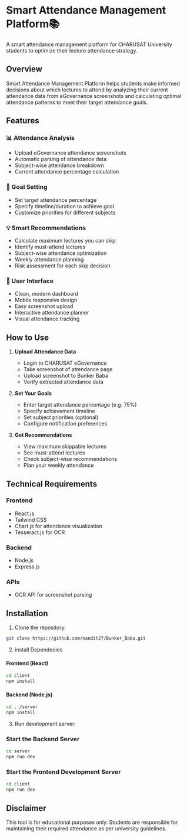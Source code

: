 # Smart Attendance Management Platform📚

A smart attendance management platform for CHARUSAT University students to optimize their lecture attendance strategy.

## Overview

Smart Attendance Management Platform helps students make informed decisions about which lectures to attend by analyzing their current attendance data from eGovernance screenshots and calculating optimal attendance patterns to meet their target attendance goals.

## Features

### 📊 Attendance Analysis
- Upload eGovernance attendance screenshots
- Automatic parsing of attendance data
- Subject-wise attendance breakdown
- Current attendance percentage calculation

### 🎯 Goal Setting
- Set target attendance percentage
- Specify timeline/duration to achieve goal
- Customize priorities for different subjects

### 💡 Smart Recommendations
- Calculate maximum lectures you can skip
- Identify must-attend lectures
- Subject-wise attendance optimization
- Weekly attendance planning
- Risk assessment for each skip decision

### 📱 User Interface
- Clean, modern dashboard
- Mobile responsive design
- Easy screenshot upload
- Interactive attendance planner
- Visual attendance tracking

## How to Use

1. **Upload Attendance Data**
   - Login to CHARUSAT eGovernance
   - Take screenshot of attendance page
   - Upload screenshot to Bunker Baba
   - Verify extracted attendance data

2. **Set Your Goals**
   - Enter target attendance percentage (e.g. 75%)
   - Specify achievement timeline
   - Set subject priorities (optional)
   - Configure notification preferences

3. **Get Recommendations**
   - View maximum skippable lectures
   - See must-attend lectures
   - Check subject-wise recommendations
   - Plan your weekly attendance

## Technical Requirements

### Frontend
- React.js
- Tailwind CSS
- Chart.js for attendance visualization
- Tesseract.js for OCR

### Backend
- Node.js
- Express.js

### APIs
- OCR API for screenshot parsing


## Installation

1. Clone the repository:
```bash
git clone https://github.com/nandit27/Bunker_Baba.git
```
2. install Dependecies
#### Frontend (React)
```bash
cd client
npm install
```

#### Backend (Node.js)
```bash
cd ../server
npm install
```
3. Run development server:
### Start the Backend Server

```bash
cd server
npm run dev
```

### Start the Frontend Development Server

```bash
cd client
npm run dev
```


## Disclaimer

This tool is for educational purposes only. Students are responsible for maintaining their required attendance as per university guidelines.
